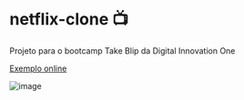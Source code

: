 # netflix-clone 📺
Projeto para o bootcamp Take Blip da Digital Innovation One

[Exemplo online](https://familist.blogspot.com/)

![image](https://user-images.githubusercontent.com/65691298/153090647-dcfb0b9b-450e-4f96-b1ad-f44e80ba1dd7.png)
